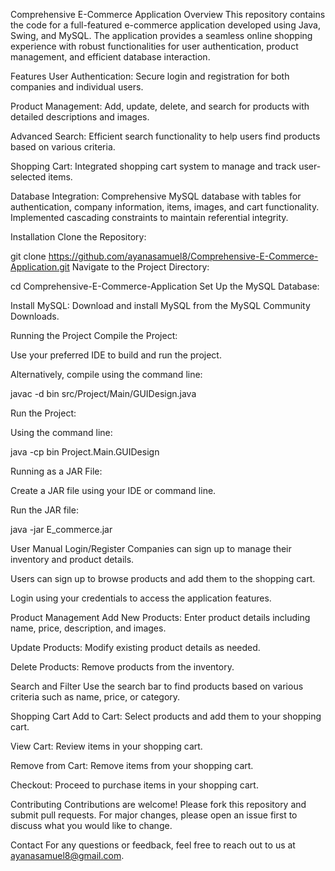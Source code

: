 Comprehensive E-Commerce Application
Overview
This repository contains the code for a full-featured e-commerce application developed using Java, Swing, and MySQL. The application provides a seamless online shopping experience with robust functionalities for user authentication, product management, and efficient database interaction.

Features
User Authentication: Secure login and registration for both companies and individual users.

Product Management: Add, update, delete, and search for products with detailed descriptions and images.

Advanced Search: Efficient search functionality to help users find products based on various criteria.

Shopping Cart: Integrated shopping cart system to manage and track user-selected items.

Database Integration: Comprehensive MySQL database with tables for authentication, company information, items, images, and cart functionality. Implemented cascading constraints to maintain referential integrity.

Installation
Clone the Repository:

git clone https://github.com/ayanasamuel8/Comprehensive-E-Commerce-Application.git
Navigate to the Project Directory:

cd Comprehensive-E-Commerce-Application
Set Up the MySQL Database:

Install MySQL: Download and install MySQL from the MySQL Community Downloads.

Running the Project
Compile the Project:

Use your preferred IDE to build and run the project.

Alternatively, compile using the command line:

javac -d bin src/Project/Main/GUIDesign.java

Run the Project:

Using the command line:

java -cp bin Project.Main.GUIDesign

Running as a JAR File:

Create a JAR file using your IDE or command line.

Run the JAR file:

java -jar E_commerce.jar

User Manual
Login/Register
Companies can sign up to manage their inventory and product details.

Users can sign up to browse products and add them to the shopping cart.

Login using your credentials to access the application features.

Product Management
Add New Products: Enter product details including name, price, description, and images.

Update Products: Modify existing product details as needed.

Delete Products: Remove products from the inventory.

Search and Filter
Use the search bar to find products based on various criteria such as name, price, or category.

Shopping Cart
Add to Cart: Select products and add them to your shopping cart.

View Cart: Review items in your shopping cart.

Remove from Cart: Remove items from your shopping cart.

Checkout: Proceed to purchase items in your shopping cart.

Contributing
Contributions are welcome! Please fork this repository and submit pull requests. For major changes, please open an issue first to discuss what you would like to change.

Contact
For any questions or feedback, feel free to reach out to us at ayanasamuel8@gmail.com.
